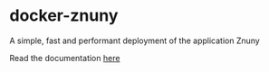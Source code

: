 # docker-znuny

A simple, fast and performant deployment of the application Znuny

Read the documentation [here](https://vigilant-system-p16eljr.pages.github.io/)
